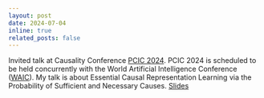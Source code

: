 ```yaml
---
layout: post
date: 2024-07-04
inline: true
related_posts: false
---
```


Invited talk at Causality Conference [PCIC 2024](https://spco.cc/pcic/index.html). PCIC 2024 is scheduled to be held concurrently with the World Artificial Intelligence Conference ([WAIC](https://www.worldaic.com.cn/)). My talk is about Essential Causal Representation Learning via the Probability of Sufficient and Necessary Causes. [Slides](https://ymy4323460.github.io/assets/pdf/PCIC_talk_ready.pdf)
